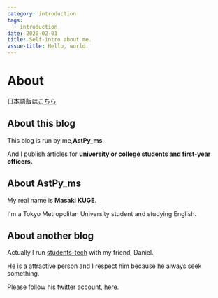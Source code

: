 ```yaml
---
category: introduction
tags:
  - introduction
date: 2020-02-01
title: Self-intro about me.
vssue-title: Hello, world.
---
```

# About

日本語版は[こちら](https://astpy.xyz/about/)


## About this blog

This blog is run by me,**AstPy_ms**.

And I publish articles for **university or college students and first-year officers.**


## About AstPy_ms

My real name is **Masaki KUGE**.

I'm a Tokyo Metropolitan University student and studying English.


## About another blog

Actually I run [students-tech](https://students-tech.blog) with my friend, Daniel.

He is a attractive person and I respect him because he always seek something.

Please follow his twitter account, [here](https://twitter.com/daniel_program).

